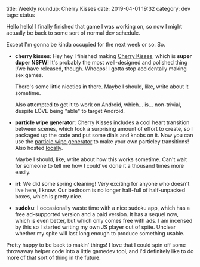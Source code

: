 title: Weekly roundup: Cherry Kisses
date: 2019-04-01 19:32
category: dev
tags: status

Hello hello!  I finally finished that game I was working on, so now I might actually be back to some sort of normal dev schedule.

Except I'm gonna be kinda occupied for the next week or so.  So.

- **cherry kisses**: Hey hey I finished making [Cherry Kisses](https://eevee.itch.io/cherry-kisses), which is **super duper NSFW**!  It's probably the most well-designed and polished thing I/we have released, though.  Whoops!  I gotta stop accidentally making sex games.

    There's some little niceties in there.  Maybe I should, like, write about it sometime.

    Also attempted to get it to work on Android, which...  is...  non-trivial, despite LÖVE being "able" to target Android.

- **particle wipe generator**: Cherry Kisses includes a cool heart transition between scenes, which took a surprising amount of effort to create, so I packaged up the code and put some dials and knobs on it.  Now you can use the [particle wipe generator](https://eevee.itch.io/particle-wipe-generator) to make your own particley transitions!  Also hosted [locally](https://c.eev.ee/particle-wipe-generator/).

    Maybe I should, like, write about how this works sometime.  Can't wait for someone to tell me how I could've done it a thousand times more easily.

- **irl**: We did some spring cleaning!  Very exciting for anyone who doesn't live here, I know.  Our bedroom is no longer half-full of half-unpacked boxes, which is pretty nice.

- **sudoku**: I occasionally waste time with a nice sudoku app, which has a free ad-supported version and a paid version.  It has a sequel now, which is even better, but which only comes free with ads.  I am incensed by this so I started writing my own JS player out of spite.  Unclear whether my spite will last long enough to produce something usable.

Pretty happy to be back to makin' things!  I love that I could spin off some throwaway helper code into a little gamedev tool, and I'd definitely like to do more of that sort of thing in the future.
